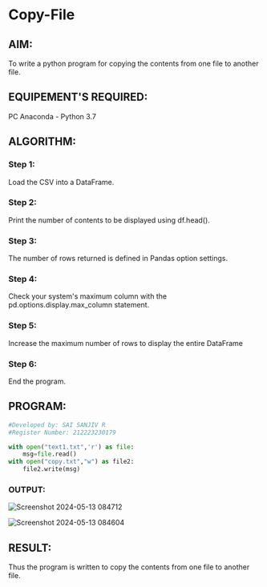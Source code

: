 # Copy-File
## AIM:
To write a python program for copying the contents from one file to another file.
## EQUIPEMENT'S REQUIRED: 
PC
Anaconda - Python 3.7
## ALGORITHM: 
### Step 1:
Load the CSV into a DataFrame.
### Step 2:
Print the number of contents to be displayed using df.head().
### Step 3:
The number of rows returned is defined in Pandas option settings.
### Step 4:
Check your system's maximum column with the pd.options.display.max_column statement.
### Step 5:
Increase the maximum number of rows to display the entire DataFrame
### Step 6:
End the program.

## PROGRAM:
```python
#Developed by: SAI SANJIV R
#Register Number: 212223230179

with open("text1.txt",'r') as file:
    msg=file.read()
with open("copy.txt","w") as file2:
    file2.write(msg)
```

### OUTPUT:

![Screenshot 2024-05-13 084712](https://github.com/mercyarulappan/Copy-File/assets/149233730/91e6137a-dde0-4910-8eca-be7118f5f45a)

![Screenshot 2024-05-13 084604](https://github.com/mercyarulappan/Copy-File/assets/149233730/90e8a99d-1b40-4e64-9024-c90053fd5653)


## RESULT:
Thus the program is written to copy the contents from one file to another file.
